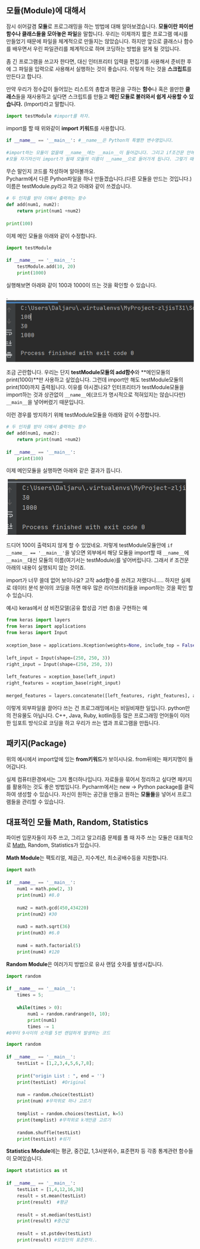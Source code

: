 ## 모듈(Module)에 대해서

잠시 쉬어갈겸 **모듈**로 프로그래밍을 하는 방법에 대해 알아보겠습니다. **모듈이란 파이썬 함수나 클래스들을 모아놓은 파일**을 말합니다. 우리는 이제까지 짧은 프로그램 예시를 만들었기 때문에 파일을 체계적으로 만들지는 않았습니다. 하지만 앞으로 클래스나 함수를 배우면서 우린 파일관리를 체계적으로 하며 코딩하는 방법을 알게 될 것입니다. 

좀 긴 프로그램을 쓰고자 한다면, 대신 인터프리터 입력을 편집기를 사용해서 준비한 후에 그 파일을 입력으로 사용해서 실행하는 것이 좋습니다. 이렇게 하는 것을 **스크립트**를 만든다고 합니다.

만약 우리가 정수값이 들어있는 리스트의 총합과 평균을 구하는 **함수**나 혹은 쓸만한 **클래스**들을 재사용하고 싶다면 스크립트를 만들고 **메인 모듈로 불러와서 쉽게 사용할 수 있습니다.** (Import)라고 말합니다. 

~~~python
import testModule #import를 하자. 
~~~

import를 할 때 위와같이 **import 키워드**를 사용합니다.

~~~python
if __name__ == '__main__': #__name__은 Python의 특별한 변수명입니다.
    
#import하는 모듈이 없을때 __name__에는 __main__이 들어갑니다. 그리고 if조건문 안에 있는 코드가 실행됩니다
#모듈 자기자신이 import가 될때 모듈의 이름이 __name__으로 들어가게 됩니다. 그렇기 때문에 if조건문 안에 있는 코드가 실행이 되지 않습니다. 
~~~



무슨 말인지 코드를 작성하며 알아볼까요. <br>Pycharm에서 다른 Python파일을 하나 만들겠습니다.(다른 모듈을 만드는 것입니다.)<br>이름은 testModule.py라고 하고 아래와 같이 쓰겠습니다.

~~~python
# 두 인자를 받아 더해서 출력하는 함수
def add(num1, num2):
    return print(num1 +num2)

print(100)
~~~

이제 메인 모듈을 아래와 같이 수정합니다. 

~~~python
import testModule

if __name__ == '__main__':
    testModule.add(10, 20)
    print(1000)
~~~

실행해보면 아래와 같이 100과 1000이 뜨는 것을 확인할 수 있습니다. 

.![module](/static/assets/img/blog/python3/03BasicGrammer/module.png)



 조금 곤란합니다. 우리는 단지 **testModule모듈의 add함수**와 **메인모듈의 print(1000)**만 사용하고 싶었습니다. 그런데 import만 해도 testModule모듈의 print(100)까지 출력됩니다.  이유를 아시겠나요? 인터프리터가 testModule모듈을 import하는 것과 상관없이 `__name__`에(코드가 명시적으로 적혀있지는 않습니다만) `__main__`을 넣어버렸기 때문입니다.

이런 경우를 방지하기 위해 testModule모듈을 아래와 같이 수정합니다. 

~~~python
# 두 인자를 받아 더해서 출력하는 함수
def add(num1, num2):
    return print(num1 +num2)

if __name__ == '__main__':
	print(100)
~~~

이제 메인모듈을 실행하면 아래와 같은 결과가 뜹니다. 

.![moduleResult](/static/assets/img/blog/python3/03BasicGrammer/moduleResult.png)

 드디어 100이 출력되지 않게 할 수 있었네요. 저렇게 testModule모듈안에 `if __name__ == '__main__'`을 넣으면 외부에서 해당 모듈을 import할 때 `__name__`에 `__main__`대신 모듈의 이름(여기서는 testModule)를 넣어버립니다. 그래서 if 조건문 아래의 내용이 실행되지 않는 것이죠.



 import가 너무 쓸데 없어 보이나요? 고작 add함수를 쓰려고 저랬다니..... 하지만 실제로 데이터 분석 분야의 코딩을 하면 매우 많은 라이브러리들을 import하는 것을 확인 할 수 있습니다. 

예시) keras에서 샴 비전모델(공유 합성곱 기반 층)을 구현하는 예

~~~python
from keras import layers
from keras import applications
from keras import Input

xception_base = applications.Xception(weights=None, include_top = False)

left_input = Input(shape=(250, 250, 3))
right_input = Input(shape=(250, 250, 3))

left_features = xception_base(left_input)
right_features = xception_base(right_input)

merged_features = layers.concatenate([left_features, right_features], axis=-1)
~~~

 이렇게 외부파일을 끌어다 쓰는 건 프로그래밍에서는 비일비재한 일입니다. python만의 전유물도 아닙니다. C++, Java, Ruby, kotlin등등 많은 프로그래밍 언어들이 이러한 임포트 방식으로 코딩을 하고 우리가 쓰는 앱과 프로그램을 만듭니다.



## 패키지(Package)

 위의 예시에서 import앞에 있는 **from키워드**가 보이시나요. from뒤에는 패키지명이 들어갑니다. 

 실제 컴퓨터환경에서는 그저 폴더하나입니다. 자료들을 묶어서 정리하고 싶다면 패키지를 활용하는 것도 좋은 방법입니다. Pycharm에서는 new -> Python package를 클릭하여 생성할 수 있습니다. 자신이 원하는 공간을 만들고 원하는 **모듈들**을 넣어서 프로그램들을 관리할 수 있습니다.







## 대표적인 모듈 Math, Random, Statistics

파이썬 입문자들이 자주 쓰고, 그리고 알고리즘 문제를 풀 때 자주 쓰는 모듈은 대표적으로 [Math](https://docs.python.org/ko/3/library/math.html?highlight=math#module-math), Random, Statistics가 있습니다.

**Math Module**는 팩토리얼, 제곱근, 지수계산, 최소공배수등을 지원합니다. 

```python
import math

if __name__ == '__main__':
    num1 = math.pow(2, 3)
    print(num1) #8.0
    
    num2 = math.gcd(450,434220)
    print(num2) #30
    
    num3 = math.sqrt(36)
    print(num3) #6.0
    
    num4 = math.factorial(5)
    print(num4) #120
```



**Random Module**은 여러가지 방법으로 유사 랜덤 숫자를 발생시킵니다. 

~~~python
import random

if __name__ == '__main__':
    times = 5;

    while(times > 0):
        num1 = random.randrange(0, 10);
        print(num1)
        times -= 1
#0부터 9사이의 숫자를 5번 랜덤하게 발생하는 코드
~~~

~~~python
import random

if __name__ == '__main__':
    testList = [1,2,3,4,5,6,7,8];

    print("origin List : ", end = '')
    print(testList)  #Original
    
    num = random.choice(testList)
    print(num) #무작위로 하나 고르기

    templist = random.choices(testList, k=5)
    print(templist) #무작위로 k개만큼 고르기

    random.shuffle(testList)
    print(testList) #섞기
~~~



**Statistics Module**에는 평균, 중간값, 1,3사분위수, 표준편차 등 각종 통계관련 함수들이 모여있습니다. 

```python
import statistics as st

if __name__ == '__main__':
    testList = [1,4,12,16,38]
    result = st.mean(testList)
    print(result)  #평균

    result = st.median(testList)
    print(result) #중간값

    result = st.pstdev(testList)
    print(result) #모집단의 표준편차..
```